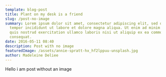 ```yaml
---
template: blog-post
title: Plant on my desk is a friend
slug: /post-no-image
summary: Lorem ipsum dolor sit amet, consectetur adipiscing elit, sed do eiusmod
  tempor incididunt ut labore et dolore magna aliqua. Ut enim ad minim veniam,
  quis nostrud exercitation ullamco laboris nisi ut aliquip ex ea commodo
  consequat.
date: 2016-05-11 08:40
description: Post with no image
featuredImage: /assets/annie-spratt-hx_hf2lppuu-unsplash.jpg
author: Madeleine Deliee
---
```

Hello i am post without an image